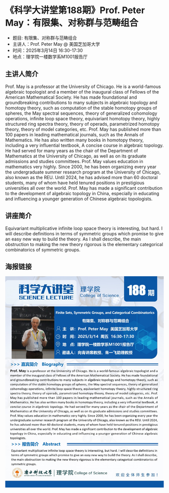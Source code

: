 # 《科学大讲堂第188期》Prof. Peter May：有限集、对称群与范畴组合

* 题目: 有限集、对称群与范畴组合
* 主讲人：Prof. Peter May @ 美国芝加哥大学
* 时间：2025年3月14日 16:30-17:30
* 地点：理学院一楼数学系M1001报告厅

## 主讲人简介
Prof. May is a professor at the University of Chicago. He is a world-famous algebraic topologist and a member of the inaugural class of Fellows of the American Mathematical Society. He has made foundational and groundbreaking contributions to many subjects in algebraic topology and homotopy theory, such as computation of the stable homotopy groups of spheres, the May spectral sequences, theory of generalized cohomology operations, infinite loop space theory, equivariant homotopy theory, highly structured ring spectra theory, theory of operads, parametrized homotopy theory, theory of model categories, etc. Prof. May has published more than 100 papers in leading mathematical journals, such as the Annals of Mathematics. He has also written many books in homotopy theory, including a very influential textbook, A concise course in algebraic topology. He had served for many years as the chair of the Department of Mathematics at the University of Chicago, as well as on its graduate admissions and studies committees. Prof. May values education in mathematics very highly. Since 2000, he has been organizing every year the undergraduate summer research program at the University of Chicago, also known as the REU. Until 2024, he has advised more than 60 doctoral students, many of whom have held tenured positions in prestigious universities all over the world. Prof. May has made a significant contribution to the development of algebraic topology in China, especially in educating and influencing a younger generation of Chinese algebraic topologists.

## 讲座简介
Equivariant multiplicative infinite loop space theory is interesting, but hard. I will describe definitions in terms of symmetric groups which promise to give an easy new way to build the theory. As I shall describe, the main obstruction to making the new theory rigorous is the elementary categorical combinatorics of symmetric groups.

## 海报链接
![](./2025-03-14T16-30-00_Prof._Peter_May.jpg)